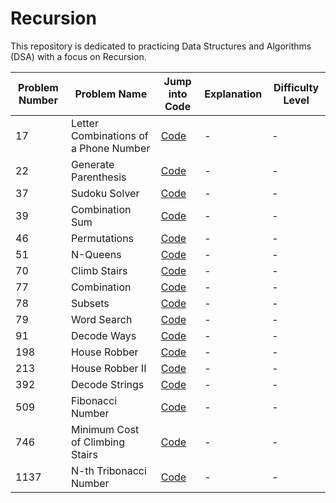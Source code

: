# Recursion

This repository is dedicated to practicing Data Structures and Algorithms (DSA) with a focus on Recursion.

| Problem Number | Problem Name                                                                                             | Jump into Code                                                                                                                                      | Explanation | Difficulty Level |
|----------------|----------------------------------------------------------------------------------------------------------|-----------------------------------------------------------------------------------------------------------------------------------------------------|-------------|------------------|
| 17             | Letter Combinations of a Phone Number                                                                     | [Code](./Letter%20Combinations%20of%20a%20Phone%20Number/solution.py) | -           | -                |
| 22             | Generate Parenthesis                                                                                      | [Code](./Generate%20Paranthesis/solution.py)                                                  | -           | -                |
| 37             | Sudoku Solver                                                                                             | [Code](./Sudoku%20Solver/solution.py)                                                                | -           | -                |
| 39             | Combination Sum                                                                                           | [Code](./Combination%20Sum/solution.py)                                                            | -           | -                |
| 46             | Permutations                                                                                              | [Code](./Permutations/solution.py)                                                                      | -           | -                |
| 51             | N-Queens                                                                                                  | [Code](./NQueens/solution.py)                                                                              | -           | -                |
| 70             | Climb Stairs                                                                                              | [Code](./Climb%20Stairs/solution.py)                                                                  | -           | -                |
| 77             | Combination                                                                                               | [Code](./Combination/solution.py)                                                                        | -           | -                |
| 78             | Subsets                                                                                                   | [Code](./Subsets/solution.py)                                                                                | -           | -                |
| 79             | Word Search                                                                                               | [Code](./Word%20Search/solution.py)                                                                    | -           | -                |
| 91             | Decode Ways                                                                                               | [Code](./Decode%20Ways/solution.py)                                                                    | -           | -                |
| 198            | House Robber                                                                                              | [Code](./House%20Robber/solution.py)                                                                | -           | -                |
| 213            | House Robber II                                                                                           | [Code](./House%20Robber2/solution.py)                                                              | -           | -                |
| 392            | Decode Strings                                                                                            | [Code](./Decode%20Strings/solution.py)                                                            | -           | -                |
| 509            | Fibonacci Number                                                                                          | [Code](./Fibonacci%20Number/solution.py)                                                        | -           | -                |
| 746            | Minimum Cost of Climbing Stairs                                                                           | [Code](./Minimum%20Cost%20of%20Climbing%20Stairs/solution.py)              | -           | -                |
| 1137           | N-th Tribonacci Number                                                                                    | [Code](./Nth%20Tribonacci%20Number/solution.py)                                      | -           | -                |
